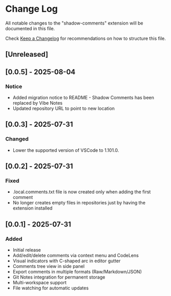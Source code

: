 # Change Log

All notable changes to the "shadow-comments" extension will be documented in this file.

Check [Keep a Changelog](http://keepachangelog.com/) for recommendations on how to structure this file.

## [Unreleased]

## [0.0.5] - 2025-08-04

### Notice
- Added migration notice to README - Shadow Comments has been replaced by Vibe Notes
- Updated repository URL to point to new location

## [0.0.3] - 2025-07-31

### Changed
- Lower the supported version of VSCode to 1.101.0.

## [0.0.2] - 2025-07-31

### Fixed
- .local.comments.txt file is now created only when adding the first comment
- No longer creates empty files in repositories just by having the extension installed

## [0.0.1] - 2025-07-31

### Added
- Initial release
- Add/edit/delete comments via context menu and CodeLens
- Visual indicators with C-shaped arc in editor gutter
- Comments tree view in side panel
- Export comments in multiple formats (Raw/Markdown/JSON)
- Git Notes integration for permanent storage
- Multi-workspace support
- File watching for automatic updates